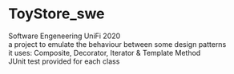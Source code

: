 # ToyStore_swe
Software Engeneering UniFi 2020\
a project to emulate the behaviour between some design patterns\
it uses: Composite, Decorator, Iterator & Template Method\
JUnit test provided for each class 
